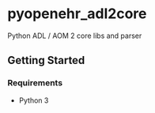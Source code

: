 # pyopenehr_adl2core

Python ADL / AOM 2 core libs and parser

## Getting Started

### Requirements

* Python 3
